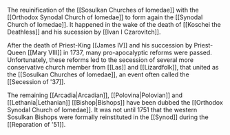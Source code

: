 The reuinification of the [[Sosulkan Churches of Iomedae]] with the [[Orthodox Synodal Church of Iomedae]] to form again the [[Synodal Church of Iomedae]]. It happened in the wake of the death of [[Koschei the Deathless]] and his sucession by [[Ivan I Czarovitch]].

After the death of Priest-King [[James IV]] and his succession by Priest-Queen [[Mary VIII]] in 1737, many pro-apocalyptic reforms were passed. Unfortunately, these reforms led to the secession of several more conservative church member from [[Las]] and [[Lizardfolk]], that united as the [[Sosulkan Churches of Iomedae]], an event often called the [[Secession of '37]]. 

The remaining [[Arcadia|Arcadian]], [[Polovina|Polovian]]  and [[Lethania|Lethanian]] [[Bishop|Bishops]] have been dubbed the [[Orthodox Synodal Church of Iomedae]].  It was not until 1751 that the western Sosulkan Bishops were formally reinstituted in the [[Synod]] during the [[Reparation of '51]].